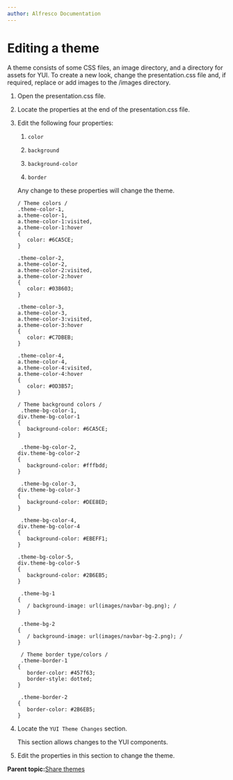 ```yaml
---
author: Alfresco Documentation
---
```


# Editing a theme

A theme consists of some CSS files, an image directory, and a directory for assets for YUI. To create a new look, change the presentation.css file and, if required, replace or add images to the /images directory.

1.  Open the presentation.css file.

2.  Locate the properties at the end of the presentation.css file.

3.  Edit the following four properties:

    1.  `color`

    2.  `background`

    3.  `background-color`

    4.  `border`

    Any change to these properties will change the theme.

    ```
    / Theme colors /
    .theme-color-1,
    a.theme-color-1,
    a.theme-color-1:visited,
    a.theme-color-1:hover
    {
       color: #6CA5CE;
    }
    
    .theme-color-2,
    a.theme-color-2,
    a.theme-color-2:visited,
    a.theme-color-2:hover
    {
       color: #038603;
    }
    
    .theme-color-3,
    a.theme-color-3,
    a.theme-color-3:visited,
    a.theme-color-3:hover
    {
       color: #C7DBEB;
    }
    
    .theme-color-4,
    a.theme-color-4,
    a.theme-color-4:visited,
    a.theme-color-4:hover
    {
       color: #0D3B57;
    }
    
    / Theme background colors /
     .theme-bg-color-1,
    div.theme-bg-color-1
    {
       background-color: #6CA5CE;
    }
    
     .theme-bg-color-2,
    div.theme-bg-color-2
    {
       background-color: #fffbdd;
    }
    
     .theme-bg-color-3,
    div.theme-bg-color-3
    {
       background-color: #DEE8ED;
    }
    
     .theme-bg-color-4,
    div.theme-bg-color-4
    {
       background-color: #EBEFF1;
    }
    
    .theme-bg-color-5,
    div.theme-bg-color-5
    {
       background-color: #2B6EB5;
    }
    
     .theme-bg-1
    {
       / background-image: url(images/navbar-bg.png); /
    }
    
     .theme-bg-2
    {
       / background-image: url(images/navbar-bg-2.png); /
    }
    
     / Theme border type/colors /
     .theme-border-1
    {
       border-color: #457f63;
       border-style: dotted;
    }
    
     .theme-border-2
    {
       border-color: #2B6EB5;
    }
    ```

4.  Locate the `YUI Theme Changes` section.

    This section allows changes to the YUI components.

5.  Edit the properties in this section to change the theme.


**Parent topic:**[Share themes](../concepts/themes-intro.md)

